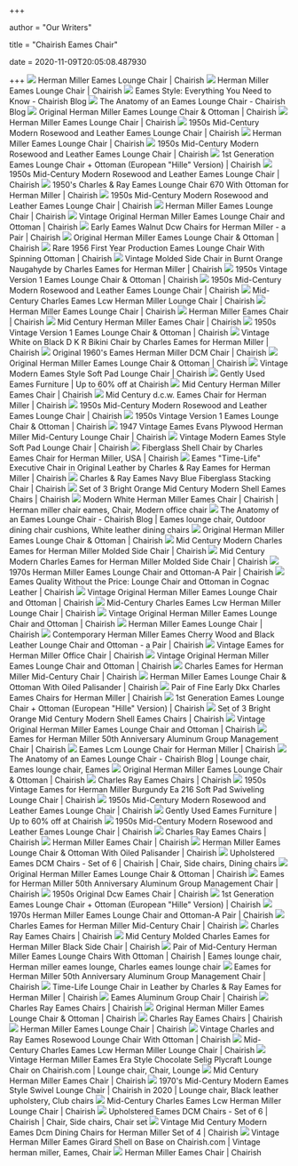 +++
        
author = "Our Writers"
        
title = "Chairish Eames Chair"
        
date = 2020-11-09T20:05:08.487930
        
+++
[ ![](https://chairish-prod.freetls.fastly.net/image/product/sized/c052fd1a-c7df-4a46-b32f-409888e6b724/herman-miller-eames-lounge-chair-6436?aspect=fit&width=640&height=640)](https://chairish-prod.freetls.fastly.net/image/product/sized/c052fd1a-c7df-4a46-b32f-409888e6b724/herman-miller-eames-lounge-chair-6436?aspect=fit&width=640&height=640) Herman Miller Eames Lounge Chair | Chairish
[ ![](https://chairish-prod.freetls.fastly.net/image/product/sized/399595e5-eafe-4139-b59a-85da29ca3521/herman-miller-eames-lounge-chair-3039?aspect=fit&width=640&height=640)](https://chairish-prod.freetls.fastly.net/image/product/sized/399595e5-eafe-4139-b59a-85da29ca3521/herman-miller-eames-lounge-chair-3039?aspect=fit&width=640&height=640) Herman Miller Eames Lounge Chair | Chairish
[ ![](https://d1h3pk8iipmcfn.cloudfront.net/blog/wp-content/uploads/2015/05/15094306/Eames_Molded_Fiberglass_Chair_Chairish_.jpg)](https://d1h3pk8iipmcfn.cloudfront.net/blog/wp-content/uploads/2015/05/15094306/Eames_Molded_Fiberglass_Chair_Chairish_.jpg) Eames Style: Everything You Need to Know - Chairish Blog
[ ![](https://d1h3pk8iipmcfn.cloudfront.net/blog/wp-content/uploads/2020/03/19153536/Eames_Lounger_Chairish-752x564.jpg)](https://d1h3pk8iipmcfn.cloudfront.net/blog/wp-content/uploads/2020/03/19153536/Eames_Lounger_Chairish-752x564.jpg) The Anatomy of an Eames Lounge Chair - Chairish Blog
[ ![](https://chairish-prod.freetls.fastly.net/image/product/sized/3a3410e4-0d21-4a1e-a7f0-c11a4a195510/original-herman-miller-eames-lounge-chair-and-ottoman-8510?aspect=fit&width=640&height=640)](https://chairish-prod.freetls.fastly.net/image/product/sized/3a3410e4-0d21-4a1e-a7f0-c11a4a195510/original-herman-miller-eames-lounge-chair-and-ottoman-8510?aspect=fit&width=640&height=640) Original Herman Miller Eames Lounge Chair & Ottoman | Chairish
[ ![](https://chairish-prod.freetls.fastly.net/image/product/sized/1e2564eb-db72-47d7-9c6d-97a404a740fd/herman-miller-eames-lounge-chair-9361?aspect=fit&width=640&height=640)](https://chairish-prod.freetls.fastly.net/image/product/sized/1e2564eb-db72-47d7-9c6d-97a404a740fd/herman-miller-eames-lounge-chair-9361?aspect=fit&width=640&height=640) Herman Miller Eames Lounge Chair | Chairish
[ ![](https://chairish-prod.freetls.fastly.net/image/product/sized/9fd474df-0a21-43aa-b72a-10c60920962f/1950s-mid-century-modern-rosewood-and-leather-eames-lounge-chair-1070?aspect=fit&width=640&height=640)](https://chairish-prod.freetls.fastly.net/image/product/sized/9fd474df-0a21-43aa-b72a-10c60920962f/1950s-mid-century-modern-rosewood-and-leather-eames-lounge-chair-1070?aspect=fit&width=640&height=640) 1950s Mid-Century Modern Rosewood and Leather Eames Lounge Chair | Chairish
[ ![](https://chairish-prod.freetls.fastly.net/image/product/sized/e56ad995-e523-40b1-b4af-33ece3c5ca04/herman-miller-eames-lounge-chair-7341?aspect=fit&width=640&height=640)](https://chairish-prod.freetls.fastly.net/image/product/sized/e56ad995-e523-40b1-b4af-33ece3c5ca04/herman-miller-eames-lounge-chair-7341?aspect=fit&width=640&height=640) Herman Miller Eames Lounge Chair | Chairish
[ ![](https://chairish-prod.freetls.fastly.net/image/product/sized/2620bcf8-7b22-4e55-b524-0d6925cf09ed/1950s-mid-century-modern-rosewood-and-leather-eames-lounge-chair-4460?aspect=fit&width=640&height=640)](https://chairish-prod.freetls.fastly.net/image/product/sized/2620bcf8-7b22-4e55-b524-0d6925cf09ed/1950s-mid-century-modern-rosewood-and-leather-eames-lounge-chair-4460?aspect=fit&width=640&height=640) 1950s Mid-Century Modern Rosewood and Leather Eames Lounge Chair | Chairish
[ ![](https://chairish-prod.freetls.fastly.net/image/product/sized/110ce4e9-c18f-4289-a20c-e94fa0761847/1st-generation-eames-lounge-chair-ottoman-european-hille-version-1116?aspect=fit&width=640&height=640)](https://chairish-prod.freetls.fastly.net/image/product/sized/110ce4e9-c18f-4289-a20c-e94fa0761847/1st-generation-eames-lounge-chair-ottoman-european-hille-version-1116?aspect=fit&width=640&height=640) 1st Generation Eames Lounge Chair + Ottoman (European "Hille" Version) |  Chairish
[ ![](https://chairish-prod.freetls.fastly.net/image/product/sized/43ba45b7-3213-40f1-b0c0-8dada0978542/1950s-mid-century-modern-rosewood-and-leather-eames-lounge-chair-2641?aspect=fit&width=640&height=640)](https://chairish-prod.freetls.fastly.net/image/product/sized/43ba45b7-3213-40f1-b0c0-8dada0978542/1950s-mid-century-modern-rosewood-and-leather-eames-lounge-chair-2641?aspect=fit&width=640&height=640) 1950s Mid-Century Modern Rosewood and Leather Eames Lounge Chair | Chairish
[ ![](https://chairish-prod.freetls.fastly.net/image/product/sized/726fb72f-902a-4979-be5f-2ec8a096b0c2/1950s-charles-and-ray-eames-lounge-chair-670-with-ottoman-for-herman-miller-5767?aspect=fit&width=640&height=640)](https://chairish-prod.freetls.fastly.net/image/product/sized/726fb72f-902a-4979-be5f-2ec8a096b0c2/1950s-charles-and-ray-eames-lounge-chair-670-with-ottoman-for-herman-miller-5767?aspect=fit&width=640&height=640) 1950's Charles & Ray Eames Lounge Chair 670 With Ottoman for Herman Miller  | Chairish
[ ![](https://chairish-prod.freetls.fastly.net/image/product/sized/c6eae510-1ae3-43c8-ae56-00317550d1c7/1950s-mid-century-modern-rosewood-and-leather-eames-lounge-chair-7608?aspect=fit&width=640&height=640)](https://chairish-prod.freetls.fastly.net/image/product/sized/c6eae510-1ae3-43c8-ae56-00317550d1c7/1950s-mid-century-modern-rosewood-and-leather-eames-lounge-chair-7608?aspect=fit&width=640&height=640) 1950s Mid-Century Modern Rosewood and Leather Eames Lounge Chair | Chairish
[ ![](https://chairish-prod.freetls.fastly.net/image/product/sized/157b9337-a480-4205-b279-f356d8e208a9/herman-miller-eames-lounge-chair-2253?aspect=fit&width=640&height=640)](https://chairish-prod.freetls.fastly.net/image/product/sized/157b9337-a480-4205-b279-f356d8e208a9/herman-miller-eames-lounge-chair-2253?aspect=fit&width=640&height=640) Herman Miller Eames Lounge Chair | Chairish
[ ![](https://chairish-prod.freetls.fastly.net/image/product/sized/29c6b614-d6af-4d06-9f00-4146bc29039d/vintage-original-herman-miller-eames-lounge-chair-and-ottoman-7566?aspect=fit&width=640&height=640)](https://chairish-prod.freetls.fastly.net/image/product/sized/29c6b614-d6af-4d06-9f00-4146bc29039d/vintage-original-herman-miller-eames-lounge-chair-and-ottoman-7566?aspect=fit&width=640&height=640) Vintage Original Herman Miller Eames Lounge Chair and Ottoman | Chairish
[ ![](https://chairish-prod.freetls.fastly.net/image/product/sized/4da3ff2c-a1b9-48ce-9bb6-a40cf9129577/early-eames-walnut-dcw-chairs-for-herman-miller-a-pair-4547?aspect=fit&width=640&height=640)](https://chairish-prod.freetls.fastly.net/image/product/sized/4da3ff2c-a1b9-48ce-9bb6-a40cf9129577/early-eames-walnut-dcw-chairs-for-herman-miller-a-pair-4547?aspect=fit&width=640&height=640) Early Eames Walnut Dcw Chairs for Herman Miller - a Pair | Chairish
[ ![](https://chairish-prod.freetls.fastly.net/image/product/sized/0b7ad4a8-3d85-4d76-9da9-73c25a1d35ff/original-herman-miller-eames-lounge-chair-and-ottoman-8974?aspect=fit&width=640&height=640)](https://chairish-prod.freetls.fastly.net/image/product/sized/0b7ad4a8-3d85-4d76-9da9-73c25a1d35ff/original-herman-miller-eames-lounge-chair-and-ottoman-8974?aspect=fit&width=640&height=640) Original Herman Miller Eames Lounge Chair & Ottoman | Chairish
[ ![](https://chairish-prod.freetls.fastly.net/image/product/sized/04beb9d3-dcb9-4d55-b611-9951cf179a2d/rare-1956-first-year-production-eames-lounge-chair-with-spinning-ottoman-3183?aspect=fit&width=640&height=640)](https://chairish-prod.freetls.fastly.net/image/product/sized/04beb9d3-dcb9-4d55-b611-9951cf179a2d/rare-1956-first-year-production-eames-lounge-chair-with-spinning-ottoman-3183?aspect=fit&width=640&height=640) Rare 1956 First Year Production Eames Lounge Chair With Spinning Ottoman |  Chairish
[ ![](https://chairish-prod.freetls.fastly.net/image/product/sized/194e88a3-4088-4da3-8716-549b385168e0/vintage-molded-side-chair-in-burnt-orange-naugahyde-by-charles-eames-for-herman-miller-7036?aspect=fit&width=640&height=640)](https://chairish-prod.freetls.fastly.net/image/product/sized/194e88a3-4088-4da3-8716-549b385168e0/vintage-molded-side-chair-in-burnt-orange-naugahyde-by-charles-eames-for-herman-miller-7036?aspect=fit&width=640&height=640) Vintage Molded Side Chair in Burnt Orange Naugahyde by Charles Eames for Herman  Miller | Chairish
[ ![](https://chairish-prod.freetls.fastly.net/image/product/sized/0978d92f-8df1-4c6a-894e-92e738372323/1950s-vintage-version-1-eames-lounge-chair-and-ottoman-5177?aspect=fit&width=640&height=640)](https://chairish-prod.freetls.fastly.net/image/product/sized/0978d92f-8df1-4c6a-894e-92e738372323/1950s-vintage-version-1-eames-lounge-chair-and-ottoman-5177?aspect=fit&width=640&height=640) 1950s Vintage Version 1 Eames Lounge Chair & Ottoman | Chairish
[ ![](https://chairish-prod.freetls.fastly.net/image/product/sized/6edd2916-5506-43f5-ba26-3e3dd69ec74b/1950s-mid-century-modern-rosewood-and-leather-eames-lounge-chair-9089?aspect=fit&width=640&height=640)](https://chairish-prod.freetls.fastly.net/image/product/sized/6edd2916-5506-43f5-ba26-3e3dd69ec74b/1950s-mid-century-modern-rosewood-and-leather-eames-lounge-chair-9089?aspect=fit&width=640&height=640) 1950s Mid-Century Modern Rosewood and Leather Eames Lounge Chair | Chairish
[ ![](https://chairish-prod.freetls.fastly.net/image/product/sized/511e53f1-dfa3-422d-9723-fc2389bc46d5/mid-century-charles-eames-lcw-herman-miller-lounge-chair-8746?aspect=fit&width=640&height=640)](https://chairish-prod.freetls.fastly.net/image/product/sized/511e53f1-dfa3-422d-9723-fc2389bc46d5/mid-century-charles-eames-lcw-herman-miller-lounge-chair-8746?aspect=fit&width=640&height=640) Mid-Century Charles Eames Lcw Herman Miller Lounge Chair | Chairish
[ ![](https://chairish-prod.freetls.fastly.net/image/product/sized/13c71bf4-dde5-4555-bdfd-9968816dacf4/herman-miller-eames-lounge-chair-5634?aspect=fit&width=640&height=640)](https://chairish-prod.freetls.fastly.net/image/product/sized/13c71bf4-dde5-4555-bdfd-9968816dacf4/herman-miller-eames-lounge-chair-5634?aspect=fit&width=640&height=640) Herman Miller Eames Lounge Chair | Chairish
[ ![](https://chairish-prod.freetls.fastly.net/image/product/sized/cd77ea0f-12df-4e57-9963-b9591ae4efe6/herman-miller-eames-chair-5302?aspect=fit&width=640&height=640)](https://chairish-prod.freetls.fastly.net/image/product/sized/cd77ea0f-12df-4e57-9963-b9591ae4efe6/herman-miller-eames-chair-5302?aspect=fit&width=640&height=640) Herman Miller Eames Chair | Chairish
[ ![](https://chairish-prod.freetls.fastly.net/image/product/sized/edcc68b1-6ab1-40a9-997b-f91bd949c56a/mid-century-herman-miller-eames-chair-1424?aspect=fit&width=640&height=640)](https://chairish-prod.freetls.fastly.net/image/product/sized/edcc68b1-6ab1-40a9-997b-f91bd949c56a/mid-century-herman-miller-eames-chair-1424?aspect=fit&width=640&height=640) Mid Century Herman Miller Eames Chair | Chairish
[ ![](https://chairish-prod.freetls.fastly.net/image/product/sized/8bbc36b6-8be5-4a78-abe2-4d479c8ae0d8/1950s-vintage-version-1-eames-lounge-chair-and-ottoman-7081?aspect=fit&width=640&height=640)](https://chairish-prod.freetls.fastly.net/image/product/sized/8bbc36b6-8be5-4a78-abe2-4d479c8ae0d8/1950s-vintage-version-1-eames-lounge-chair-and-ottoman-7081?aspect=fit&width=640&height=640) 1950s Vintage Version 1 Eames Lounge Chair & Ottoman | Chairish
[ ![](https://chairish-prod.freetls.fastly.net/image/product/sized/a378a22f-a316-4557-a08a-4a49c28d0349/vintage-white-on-black-d-k-r-bikini-chair-by-charles-eames-for-herman-miller-6001?aspect=fit&width=640&height=640)](https://chairish-prod.freetls.fastly.net/image/product/sized/a378a22f-a316-4557-a08a-4a49c28d0349/vintage-white-on-black-d-k-r-bikini-chair-by-charles-eames-for-herman-miller-6001?aspect=fit&width=640&height=640) Vintage White on Black D K R Bikini Chair by Charles Eames for Herman Miller  | Chairish
[ ![](https://chairish-prod.freetls.fastly.net/image/product/master/99c3d094-44f9-42d4-92da-14df3a66ebb4/original-1960s-eames-herman-miller-dcm-chair-5569)](https://chairish-prod.freetls.fastly.net/image/product/master/99c3d094-44f9-42d4-92da-14df3a66ebb4/original-1960s-eames-herman-miller-dcm-chair-5569) Original 1960's Eames Herman Miller DCM Chair | Chairish
[ ![](https://chairish-prod.freetls.fastly.net/image/product/sized/b242742c-77a8-47ed-9057-e03512658069/original-herman-miller-eames-lounge-chair-and-ottoman-5376?aspect=fit&width=640&height=640)](https://chairish-prod.freetls.fastly.net/image/product/sized/b242742c-77a8-47ed-9057-e03512658069/original-herman-miller-eames-lounge-chair-and-ottoman-5376?aspect=fit&width=640&height=640) Original Herman Miller Eames Lounge Chair & Ottoman | Chairish
[ ![](https://chairish-prod.freetls.fastly.net/image/product/sized/cff2b0de-5097-4434-b654-47204a3358c3/vintage-modern-eames-style-soft-pad-lounge-chair-4781?aspect=fit&width=640&height=640)](https://chairish-prod.freetls.fastly.net/image/product/sized/cff2b0de-5097-4434-b654-47204a3358c3/vintage-modern-eames-style-soft-pad-lounge-chair-4781?aspect=fit&width=640&height=640) Vintage Modern Eames Style Soft Pad Lounge Chair | Chairish
[ ![](https://chairish-prod.freetls.fastly.net/image/product/sized/b9f4e685-c645-48c6-8c40-d08a0eb5ee34/set-of-ten-eames-dkr-chairs-for-herman-miller-9252?aspect=max&width=270&height=270)](https://chairish-prod.freetls.fastly.net/image/product/sized/b9f4e685-c645-48c6-8c40-d08a0eb5ee34/set-of-ten-eames-dkr-chairs-for-herman-miller-9252?aspect=max&width=270&height=270) Gently Used Eames Furniture | Up to 60% off at Chairish
[ ![](https://chairish-prod.freetls.fastly.net/image/product/sized/993d76f4-a9d2-4320-8495-7af8e6e3fdff/mid-century-herman-miller-eames-chair-6318?aspect=fit&width=640&height=640)](https://chairish-prod.freetls.fastly.net/image/product/sized/993d76f4-a9d2-4320-8495-7af8e6e3fdff/mid-century-herman-miller-eames-chair-6318?aspect=fit&width=640&height=640) Mid Century Herman Miller Eames Chair | Chairish
[ ![](https://chairish-prod.freetls.fastly.net/image/product/sized/2a1d4ff4-1201-4638-b9bd-0999e17602f4/mid-century-dcw-eames-chair-for-herman-miller-8475?aspect=fit&width=640&height=640)](https://chairish-prod.freetls.fastly.net/image/product/sized/2a1d4ff4-1201-4638-b9bd-0999e17602f4/mid-century-dcw-eames-chair-for-herman-miller-8475?aspect=fit&width=640&height=640) Mid Century d.c.w. Eames Chair for Herman Miller | Chairish
[ ![](https://chairish-prod.freetls.fastly.net/image/product/sized/b63eefeb-3852-4dee-a728-9a5c0835b391/1950s-mid-century-modern-rosewood-and-leather-eames-lounge-chair-3602?aspect=fit&width=640&height=640)](https://chairish-prod.freetls.fastly.net/image/product/sized/b63eefeb-3852-4dee-a728-9a5c0835b391/1950s-mid-century-modern-rosewood-and-leather-eames-lounge-chair-3602?aspect=fit&width=640&height=640) 1950s Mid-Century Modern Rosewood and Leather Eames Lounge Chair | Chairish
[ ![](https://chairish-prod.freetls.fastly.net/image/product/sized/f2e91308-b8b4-47d5-8a00-98874febb680/1950s-vintage-version-1-eames-lounge-chair-and-ottoman-2883?aspect=fit&width=640&height=640)](https://chairish-prod.freetls.fastly.net/image/product/sized/f2e91308-b8b4-47d5-8a00-98874febb680/1950s-vintage-version-1-eames-lounge-chair-and-ottoman-2883?aspect=fit&width=640&height=640) 1950s Vintage Version 1 Eames Lounge Chair & Ottoman | Chairish
[ ![](https://chairish-prod.freetls.fastly.net/image/product/sized/2ab51a52-b19d-49cd-bd99-e9e179b705a8/1947-vintage-eames-evans-plywood-herman-miller-mid-century-lounge-chair-6691?aspect=fit&width=640&height=640)](https://chairish-prod.freetls.fastly.net/image/product/sized/2ab51a52-b19d-49cd-bd99-e9e179b705a8/1947-vintage-eames-evans-plywood-herman-miller-mid-century-lounge-chair-6691?aspect=fit&width=640&height=640) 1947 Vintage Eames Evans Plywood Herman Miller Mid-Century Lounge Chair |  Chairish
[ ![](https://chairish-prod.freetls.fastly.net/image/product/sized/8a995a0d-d7b1-49aa-b5de-41509e858595/vintage-modern-eames-style-soft-pad-lounge-chair-3954?aspect=fit&width=640&height=640)](https://chairish-prod.freetls.fastly.net/image/product/sized/8a995a0d-d7b1-49aa-b5de-41509e858595/vintage-modern-eames-style-soft-pad-lounge-chair-3954?aspect=fit&width=640&height=640) Vintage Modern Eames Style Soft Pad Lounge Chair | Chairish
[ ![](https://chairish-prod.freetls.fastly.net/image/product/sized/719e9549-1ed5-44bc-bb5d-a699ccabb2d0/fiberglass-shell-chair-by-charles-eames-chair-for-herman-miller-usa-7965?aspect=fit&width=640&height=640)](https://chairish-prod.freetls.fastly.net/image/product/sized/719e9549-1ed5-44bc-bb5d-a699ccabb2d0/fiberglass-shell-chair-by-charles-eames-chair-for-herman-miller-usa-7965?aspect=fit&width=640&height=640) Fiberglass Shell Chair by Charles Eames Chair for Herman Miller, USA |  Chairish
[ ![](https://chairish-prod.freetls.fastly.net/image/product/sized/ad7e41cc-9b11-4e94-a607-3e7e7583d3d6/eames-time-life-executive-chair-in-original-leather-by-charles-and-ray-eames-for-herman-miller-1152?aspect=fit&height=1600&width=1600)](https://chairish-prod.freetls.fastly.net/image/product/sized/ad7e41cc-9b11-4e94-a607-3e7e7583d3d6/eames-time-life-executive-chair-in-original-leather-by-charles-and-ray-eames-for-herman-miller-1152?aspect=fit&height=1600&width=1600) Eames "Time-Life" Executive Chair in Original Leather by Charles & Ray Eames  for Herman Miller | Chairish
[ ![](https://chairish-prod.freetls.fastly.net/image/product/master/acc88641-d45b-435d-9e21-cd29aee34132/charles-and-ray-eames-navy-blue-fiberglass-stacking-chair-4663)](https://chairish-prod.freetls.fastly.net/image/product/master/acc88641-d45b-435d-9e21-cd29aee34132/charles-and-ray-eames-navy-blue-fiberglass-stacking-chair-4663) Charles & Ray Eames Navy Blue Fiberglass Stacking Chair | Chairish
[ ![](https://chairish-prod.freetls.fastly.net/image/product/sized/c7d53477-3795-41d8-bb39-2e55aab595b1/set-of-3-bright-orange-mid-century-modern-shell-eames-chairs-9544?aspect=fit&width=640&height=640)](https://chairish-prod.freetls.fastly.net/image/product/sized/c7d53477-3795-41d8-bb39-2e55aab595b1/set-of-3-bright-orange-mid-century-modern-shell-eames-chairs-9544?aspect=fit&width=640&height=640) Set of 3 Bright Orange Mid Century Modern Shell Eames Chairs | Chairish
[ ![](https://i.pinimg.com/originals/ae/f3/b6/aef3b647966934a9903a55bf05b41df5.jpg)](https://i.pinimg.com/originals/ae/f3/b6/aef3b647966934a9903a55bf05b41df5.jpg) Modern White Herman Miller Eames Chair | Chairish | Herman miller chair  eames, Chair, Modern office chair
[ ![](https://i.pinimg.com/originals/64/7d/f6/647df60dde15222ec5ea8dedce14620b.jpg)](https://i.pinimg.com/originals/64/7d/f6/647df60dde15222ec5ea8dedce14620b.jpg) The Anatomy of an Eames Lounge Chair - Chairish Blog | Eames lounge chair,  Outdoor dining chair cushions, White leather dining chairs
[ ![](https://chairish-prod.freetls.fastly.net/image/product/sized/be46a9f8-5cbf-42fe-b318-db9fdd59248b/original-herman-miller-eames-lounge-chair-and-ottoman-0842?aspect=fit&width=640&height=640)](https://chairish-prod.freetls.fastly.net/image/product/sized/be46a9f8-5cbf-42fe-b318-db9fdd59248b/original-herman-miller-eames-lounge-chair-and-ottoman-0842?aspect=fit&width=640&height=640) Original Herman Miller Eames Lounge Chair & Ottoman | Chairish
[ ![](https://chairish-prod.freetls.fastly.net/image/product/sized/0182d376-d80f-4fd7-8fea-c16c2cdf8eaf/mid-century-modern-charles-eames-for-herman-miller-molded-side-chair-5383?aspect=fit&width=640&height=640)](https://chairish-prod.freetls.fastly.net/image/product/sized/0182d376-d80f-4fd7-8fea-c16c2cdf8eaf/mid-century-modern-charles-eames-for-herman-miller-molded-side-chair-5383?aspect=fit&width=640&height=640) Mid Century Modern Charles Eames for Herman Miller Molded Side Chair |  Chairish
[ ![](https://chairish-prod.freetls.fastly.net/image/product/sized/1f8d5579-079e-4f8c-a5a8-2827ecbfb73e/mid-century-modern-charles-eames-for-herman-miller-molded-side-chair-0979?aspect=fit&width=640&height=640)](https://chairish-prod.freetls.fastly.net/image/product/sized/1f8d5579-079e-4f8c-a5a8-2827ecbfb73e/mid-century-modern-charles-eames-for-herman-miller-molded-side-chair-0979?aspect=fit&width=640&height=640) Mid Century Modern Charles Eames for Herman Miller Molded Side Chair |  Chairish
[ ![](https://chairish-prod.freetls.fastly.net/image/product/sized/e137b726-e708-46d7-80e8-1216ac7f3a7f/1970s-herman-miller-eames-lounge-chair-and-ottoman-a-pair-7109?aspect=fit&width=640&height=640)](https://chairish-prod.freetls.fastly.net/image/product/sized/e137b726-e708-46d7-80e8-1216ac7f3a7f/1970s-herman-miller-eames-lounge-chair-and-ottoman-a-pair-7109?aspect=fit&width=640&height=640) 1970s Herman Miller Eames Lounge Chair and Ottoman-A Pair | Chairish
[ ![](https://chairish-prod.freetls.fastly.net/image/product/sized/32233bd5-d7ef-423d-8c7b-f54ad0c7cb82/eames-quality-without-the-price-lounge-chair-and-ottoman-in-cognac-leather-6317?aspect=fit&width=640&height=640)](https://chairish-prod.freetls.fastly.net/image/product/sized/32233bd5-d7ef-423d-8c7b-f54ad0c7cb82/eames-quality-without-the-price-lounge-chair-and-ottoman-in-cognac-leather-6317?aspect=fit&width=640&height=640) Eames Quality Without the Price: Lounge Chair and Ottoman in Cognac Leather  | Chairish
[ ![](https://chairish-prod.freetls.fastly.net/image/product/sized/2ddf367d-3a33-4ba5-84c7-d3d629fdc2e0/vintage-original-herman-miller-eames-lounge-chair-and-ottoman-9338?aspect=fit&width=640&height=640)](https://chairish-prod.freetls.fastly.net/image/product/sized/2ddf367d-3a33-4ba5-84c7-d3d629fdc2e0/vintage-original-herman-miller-eames-lounge-chair-and-ottoman-9338?aspect=fit&width=640&height=640) Vintage Original Herman Miller Eames Lounge Chair and Ottoman | Chairish
[ ![](https://chairish-prod.freetls.fastly.net/image/product/sized/284be1d6-5b1c-4ffd-8a5c-5a0d58c0e700/mid-century-charles-eames-lcw-herman-miller-lounge-chair-1221?aspect=fit&width=640&height=640)](https://chairish-prod.freetls.fastly.net/image/product/sized/284be1d6-5b1c-4ffd-8a5c-5a0d58c0e700/mid-century-charles-eames-lcw-herman-miller-lounge-chair-1221?aspect=fit&width=640&height=640) Mid-Century Charles Eames Lcw Herman Miller Lounge Chair | Chairish
[ ![](https://chairish-prod.freetls.fastly.net/image/product/sized/1ccc61e1-138b-4b4d-a861-2858f3631103/vintage-original-herman-miller-eames-lounge-chair-and-ottoman-1097?aspect=fit&width=640&height=640)](https://chairish-prod.freetls.fastly.net/image/product/sized/1ccc61e1-138b-4b4d-a861-2858f3631103/vintage-original-herman-miller-eames-lounge-chair-and-ottoman-1097?aspect=fit&width=640&height=640) Vintage Original Herman Miller Eames Lounge Chair and Ottoman | Chairish
[ ![](https://chairish-prod.freetls.fastly.net/image/product/sized/620152ed-6ec8-44a7-8fa7-6b089b7a7e8b/herman-miller-eames-lounge-chair-0508?aspect=fit&height=1600&width=1600)](https://chairish-prod.freetls.fastly.net/image/product/sized/620152ed-6ec8-44a7-8fa7-6b089b7a7e8b/herman-miller-eames-lounge-chair-0508?aspect=fit&height=1600&width=1600) Herman Miller Eames Lounge Chair | Chairish
[ ![](https://chairish-prod.freetls.fastly.net/image/product/sized/62e07c86-d2a3-448f-a61f-b57a05ad0d7f/contemporary-herman-miller-eames-cherry-wood-and-black-leather-lounge-chair-and-ottoman-a-pair-2103?aspect=fit&width=640&height=640)](https://chairish-prod.freetls.fastly.net/image/product/sized/62e07c86-d2a3-448f-a61f-b57a05ad0d7f/contemporary-herman-miller-eames-cherry-wood-and-black-leather-lounge-chair-and-ottoman-a-pair-2103?aspect=fit&width=640&height=640) Contemporary Herman Miller Eames Cherry Wood and Black Leather Lounge Chair  and Ottoman - a Pair | Chairish
[ ![](https://chairish-prod.freetls.fastly.net/image/product/sized/69f1434a-3fd1-4a36-bcdd-ee163c12bde4/vintage-eames-for-herman-miller-office-chair-0332?aspect=fit&width=640&height=640)](https://chairish-prod.freetls.fastly.net/image/product/sized/69f1434a-3fd1-4a36-bcdd-ee163c12bde4/vintage-eames-for-herman-miller-office-chair-0332?aspect=fit&width=640&height=640) Vintage Eames for Herman Miller Office Chair | Chairish
[ ![](https://chairish-prod.freetls.fastly.net/image/product/sized/84c825e0-f865-4734-81d4-dfeb0084bb4b/vintage-original-herman-miller-eames-lounge-chair-and-ottoman-5885?aspect=fit&width=640&height=640)](https://chairish-prod.freetls.fastly.net/image/product/sized/84c825e0-f865-4734-81d4-dfeb0084bb4b/vintage-original-herman-miller-eames-lounge-chair-and-ottoman-5885?aspect=fit&width=640&height=640) Vintage Original Herman Miller Eames Lounge Chair and Ottoman | Chairish
[ ![](https://chairish-prod.freetls.fastly.net/image/product/sized/047d82b8-25a2-4566-b6d5-c5d968494244/charles-eames-for-herman-miller-mid-century-chair-1911?aspect=fit&width=640&height=640)](https://chairish-prod.freetls.fastly.net/image/product/sized/047d82b8-25a2-4566-b6d5-c5d968494244/charles-eames-for-herman-miller-mid-century-chair-1911?aspect=fit&width=640&height=640) Charles Eames for Herman Miller Mid-Century Chair | Chairish
[ ![](https://chairish-prod.freetls.fastly.net/image/product/sized/69b4b12d-108e-4dda-bcb4-c51642f33967/herman-miller-eames-lounge-chair-and-ottoman-with-oiled-palisander-5498?aspect=fit&width=640&height=640)](https://chairish-prod.freetls.fastly.net/image/product/sized/69b4b12d-108e-4dda-bcb4-c51642f33967/herman-miller-eames-lounge-chair-and-ottoman-with-oiled-palisander-5498?aspect=fit&width=640&height=640) Herman Miller Eames Lounge Chair & Ottoman With Oiled Palisander | Chairish
[ ![](https://chairish-prod.freetls.fastly.net/image/product/sized/d4cb7181-a215-4044-9619-3bdfb19620a5/pair-of-fine-early-dkx-charles-eames-chairs-for-herman-miller-4974?aspect=fit&width=640&height=640)](https://chairish-prod.freetls.fastly.net/image/product/sized/d4cb7181-a215-4044-9619-3bdfb19620a5/pair-of-fine-early-dkx-charles-eames-chairs-for-herman-miller-4974?aspect=fit&width=640&height=640) Pair of Fine Early Dkx Charles Eames Chairs for Herman Miller | Chairish
[ ![](https://chairish-prod.freetls.fastly.net/image/product/sized/b57fc17e-ff12-4d32-a4b5-73d2d21df213/1st-generation-eames-lounge-chair-ottoman-european-hille-version-2364?aspect=fit&width=640&height=640)](https://chairish-prod.freetls.fastly.net/image/product/sized/b57fc17e-ff12-4d32-a4b5-73d2d21df213/1st-generation-eames-lounge-chair-ottoman-european-hille-version-2364?aspect=fit&width=640&height=640) 1st Generation Eames Lounge Chair + Ottoman (European "Hille" Version) |  Chairish
[ ![](https://chairish-prod.freetls.fastly.net/image/product/sized/405a48c0-9c48-4a35-9e28-16bab48a7982/set-of-3-bright-orange-mid-century-modern-shell-eames-chairs-6376?aspect=fit&width=640&height=640)](https://chairish-prod.freetls.fastly.net/image/product/sized/405a48c0-9c48-4a35-9e28-16bab48a7982/set-of-3-bright-orange-mid-century-modern-shell-eames-chairs-6376?aspect=fit&width=640&height=640) Set of 3 Bright Orange Mid Century Modern Shell Eames Chairs | Chairish
[ ![](https://chairish-prod.freetls.fastly.net/image/product/sized/3b9cafc4-5736-4f4b-8076-7a0205ea7e5d/vintage-original-herman-miller-eames-lounge-chair-and-ottoman-3999?aspect=fit&width=640&height=640)](https://chairish-prod.freetls.fastly.net/image/product/sized/3b9cafc4-5736-4f4b-8076-7a0205ea7e5d/vintage-original-herman-miller-eames-lounge-chair-and-ottoman-3999?aspect=fit&width=640&height=640) Vintage Original Herman Miller Eames Lounge Chair and Ottoman | Chairish
[ ![](https://chairish-prod.freetls.fastly.net/image/product/sized/3bfedad0-29d7-472b-8e18-ae1b106e2463/eames-for-herman-miller-50th-anniversary-aluminum-group-management-chair-1374?aspect=fit&width=640&height=640)](https://chairish-prod.freetls.fastly.net/image/product/sized/3bfedad0-29d7-472b-8e18-ae1b106e2463/eames-for-herman-miller-50th-anniversary-aluminum-group-management-chair-1374?aspect=fit&width=640&height=640) Eames for Herman Miller 50th Anniversary Aluminum Group Management Chair |  Chairish
[ ![](https://chairish-prod.freetls.fastly.net/image/product/sized/876a24d6-9805-4046-8d5e-3003520c175e/eames-lcm-lounge-chair-for-herman-miller-6051?aspect=fit&width=640&height=640)](https://chairish-prod.freetls.fastly.net/image/product/sized/876a24d6-9805-4046-8d5e-3003520c175e/eames-lcm-lounge-chair-for-herman-miller-6051?aspect=fit&width=640&height=640) Eames Lcm Lounge Chair for Herman Miller | Chairish
[ ![](https://i.pinimg.com/originals/3e/a6/b4/3ea6b4c7a19569c684a6cf7e95efe37a.jpg)](https://i.pinimg.com/originals/3e/a6/b4/3ea6b4c7a19569c684a6cf7e95efe37a.jpg) The Anatomy of an Eames Lounge Chair - Chairish Blog | Lounge chair, Eames  lounge chair, Eames
[ ![](https://chairish-prod.freetls.fastly.net/image/product/sized/29fc744f-889c-4041-965a-d0844cdd72b2/original-herman-miller-eames-lounge-chair-and-ottoman-8154?aspect=fit&width=640&height=640)](https://chairish-prod.freetls.fastly.net/image/product/sized/29fc744f-889c-4041-965a-d0844cdd72b2/original-herman-miller-eames-lounge-chair-and-ottoman-8154?aspect=fit&width=640&height=640) Original Herman Miller Eames Lounge Chair & Ottoman | Chairish
[ ![](https://chairish-prod.freetls.fastly.net/image/product/sized/fe29a6f7-15d6-450b-ba44-8a9da0d9ebe0/charles-ray-eames-chairs-0230?aspect=fit&width=640&height=640)](https://chairish-prod.freetls.fastly.net/image/product/sized/fe29a6f7-15d6-450b-ba44-8a9da0d9ebe0/charles-ray-eames-chairs-0230?aspect=fit&width=640&height=640) Charles Ray Eames Chairs | Chairish
[ ![](https://chairish-prod.freetls.fastly.net/image/product/sized/1494effd-a793-45d4-a174-1c64f0d59f02/1950s-vintage-eames-for-herman-miller-burgundy-ea-216-soft-pad-swiveling-lounge-chair-4526?aspect=fit&width=640&height=640)](https://chairish-prod.freetls.fastly.net/image/product/sized/1494effd-a793-45d4-a174-1c64f0d59f02/1950s-vintage-eames-for-herman-miller-burgundy-ea-216-soft-pad-swiveling-lounge-chair-4526?aspect=fit&width=640&height=640) 1950s Vintage Eames for Herman Miller Burgundy Ea 216 Soft Pad Swiveling Lounge  Chair | Chairish
[ ![](https://chairish-prod.freetls.fastly.net/image/product/sized/eacd44ce-2011-4375-af8f-ccac8e4afe5c/1950s-mid-century-modern-rosewood-and-leather-eames-lounge-chair-6537?aspect=fit&width=640&height=640)](https://chairish-prod.freetls.fastly.net/image/product/sized/eacd44ce-2011-4375-af8f-ccac8e4afe5c/1950s-mid-century-modern-rosewood-and-leather-eames-lounge-chair-6537?aspect=fit&width=640&height=640) 1950s Mid-Century Modern Rosewood and Leather Eames Lounge Chair | Chairish
[ ![](https://chairish-prod.freetls.fastly.net/image/product/sized/7961cbdf-4bcb-485b-9449-5ac7ef5c2ffa/vintage-saarinen-knoll-exectutive-chairs-a-pair-8025?aspect=max&width=270&height=270)](https://chairish-prod.freetls.fastly.net/image/product/sized/7961cbdf-4bcb-485b-9449-5ac7ef5c2ffa/vintage-saarinen-knoll-exectutive-chairs-a-pair-8025?aspect=max&width=270&height=270) Gently Used Eames Furniture | Up to 60% off at Chairish
[ ![](https://chairish-prod.freetls.fastly.net/image/product/sized/daf77902-6357-4c36-9e03-1d46ab44cf74/1950s-mid-century-modern-rosewood-and-leather-eames-lounge-chair-8995?aspect=fit&width=640&height=640)](https://chairish-prod.freetls.fastly.net/image/product/sized/daf77902-6357-4c36-9e03-1d46ab44cf74/1950s-mid-century-modern-rosewood-and-leather-eames-lounge-chair-8995?aspect=fit&width=640&height=640) 1950s Mid-Century Modern Rosewood and Leather Eames Lounge Chair | Chairish
[ ![](https://chairish-prod.freetls.fastly.net/image/product/sized/dc20102d-fd52-4e88-b741-04701b5275db/charles-ray-eames-chairs-2317?aspect=fit&width=640&height=640)](https://chairish-prod.freetls.fastly.net/image/product/sized/dc20102d-fd52-4e88-b741-04701b5275db/charles-ray-eames-chairs-2317?aspect=fit&width=640&height=640) Charles Ray Eames Chairs | Chairish
[ ![](https://chairish-prod.freetls.fastly.net/image/product/sized/a6146db8-bf88-4611-81ae-b98bbd4d1ee6/herman-miller-eames-chair-8115?aspect=fit&width=640&height=640)](https://chairish-prod.freetls.fastly.net/image/product/sized/a6146db8-bf88-4611-81ae-b98bbd4d1ee6/herman-miller-eames-chair-8115?aspect=fit&width=640&height=640) Herman Miller Eames Chair | Chairish
[ ![](https://chairish-prod.freetls.fastly.net/image/product/sized/c1816299-3b1c-4b1e-9643-056dd7bb4e41/herman-miller-eames-lounge-chair-and-ottoman-with-oiled-palisander-4002?aspect=fit&width=640&height=640)](https://chairish-prod.freetls.fastly.net/image/product/sized/c1816299-3b1c-4b1e-9643-056dd7bb4e41/herman-miller-eames-lounge-chair-and-ottoman-with-oiled-palisander-4002?aspect=fit&width=640&height=640) Herman Miller Eames Lounge Chair & Ottoman With Oiled Palisander | Chairish
[ ![](https://i.pinimg.com/originals/72/1c/6c/721c6cb541044958c42f0d64b28d73f9.jpg)](https://i.pinimg.com/originals/72/1c/6c/721c6cb541044958c42f0d64b28d73f9.jpg) Upholstered Eames DCM Chairs - Set of 6 | Chairish | Chair, Side chairs,  Dining chairs
[ ![](https://chairish-prod.freetls.fastly.net/image/product/sized/818941ba-539a-43fb-aee7-a071a819ddac/original-herman-miller-eames-lounge-chair-and-ottoman-8412?aspect=fit&width=640&height=640)](https://chairish-prod.freetls.fastly.net/image/product/sized/818941ba-539a-43fb-aee7-a071a819ddac/original-herman-miller-eames-lounge-chair-and-ottoman-8412?aspect=fit&width=640&height=640) Original Herman Miller Eames Lounge Chair & Ottoman | Chairish
[ ![](https://chairish-prod.freetls.fastly.net/image/product/sized/3a17076e-772c-4d53-960f-14f1a7f8327e/eames-for-herman-miller-50th-anniversary-aluminum-group-management-chair-0409?aspect=fit&width=640&height=640)](https://chairish-prod.freetls.fastly.net/image/product/sized/3a17076e-772c-4d53-960f-14f1a7f8327e/eames-for-herman-miller-50th-anniversary-aluminum-group-management-chair-0409?aspect=fit&width=640&height=640) Eames for Herman Miller 50th Anniversary Aluminum Group Management Chair |  Chairish
[ ![](https://chairish-prod.freetls.fastly.net/image/product/sized/c2036821-0034-4b19-b572-df163c45eb7d/1950s-original-dcw-eames-chair-4606?aspect=fit&width=640&height=640)](https://chairish-prod.freetls.fastly.net/image/product/sized/c2036821-0034-4b19-b572-df163c45eb7d/1950s-original-dcw-eames-chair-4606?aspect=fit&width=640&height=640) 1950s Original Dcw Eames Chair | Chairish
[ ![](https://chairish-prod.freetls.fastly.net/image/product/sized/1ba5687c-b02b-4757-81d7-8bca9e21ae6a/1st-generation-eames-lounge-chair-ottoman-european-hille-version-3189?aspect=fit&width=640&height=640)](https://chairish-prod.freetls.fastly.net/image/product/sized/1ba5687c-b02b-4757-81d7-8bca9e21ae6a/1st-generation-eames-lounge-chair-ottoman-european-hille-version-3189?aspect=fit&width=640&height=640) 1st Generation Eames Lounge Chair + Ottoman (European "Hille" Version) |  Chairish
[ ![](https://chairish-prod.freetls.fastly.net/image/product/sized/bf1f3819-924f-41a0-b032-d404f787247a/1970s-herman-miller-eames-lounge-chair-and-ottoman-a-pair-1536?aspect=fit&width=640&height=640)](https://chairish-prod.freetls.fastly.net/image/product/sized/bf1f3819-924f-41a0-b032-d404f787247a/1970s-herman-miller-eames-lounge-chair-and-ottoman-a-pair-1536?aspect=fit&width=640&height=640) 1970s Herman Miller Eames Lounge Chair and Ottoman-A Pair | Chairish
[ ![](https://chairish-prod.freetls.fastly.net/image/product/sized/cb5dec80-3d94-4a2c-a3b2-cb3cecc622c8/charles-eames-for-herman-miller-mid-century-chair-2646?aspect=fit&width=640&height=640)](https://chairish-prod.freetls.fastly.net/image/product/sized/cb5dec80-3d94-4a2c-a3b2-cb3cecc622c8/charles-eames-for-herman-miller-mid-century-chair-2646?aspect=fit&width=640&height=640) Charles Eames for Herman Miller Mid-Century Chair | Chairish
[ ![](https://chairish-prod.freetls.fastly.net/image/product/sized/624a8a58-0e2a-4be1-b3e9-6b9ab90078b7/charles-ray-eames-chairs-8388?aspect=fit&width=640&height=640)](https://chairish-prod.freetls.fastly.net/image/product/sized/624a8a58-0e2a-4be1-b3e9-6b9ab90078b7/charles-ray-eames-chairs-8388?aspect=fit&width=640&height=640) Charles Ray Eames Chairs | Chairish
[ ![](https://chairish-prod.freetls.fastly.net/image/product/sized/197466e0-d9f8-4f68-8ad5-5c2f0233cc7e/mid-century-molded-charles-eames-for-herman-miller-black-side-chair-4930?aspect=fit&width=640&height=640)](https://chairish-prod.freetls.fastly.net/image/product/sized/197466e0-d9f8-4f68-8ad5-5c2f0233cc7e/mid-century-molded-charles-eames-for-herman-miller-black-side-chair-4930?aspect=fit&width=640&height=640) Mid Century Molded Charles Eames for Herman Miller Black Side Chair |  Chairish
[ ![](https://i.pinimg.com/originals/09/77/ed/0977ed14fed995b2fab5db682afebece.jpg)](https://i.pinimg.com/originals/09/77/ed/0977ed14fed995b2fab5db682afebece.jpg) Pair of Mid-Century Herman Miller Eames Lounge Chairs With Ottoman |  Chairish | Eames lounge chair, Herman miller eames lounge, Charles eames  lounge chair
[ ![](https://chairish-prod.freetls.fastly.net/image/product/sized/62f17851-5121-48b1-bd7e-7d9413a10153/eames-for-herman-miller-50th-anniversary-aluminum-group-management-chair-5400?aspect=fit&width=640&height=640)](https://chairish-prod.freetls.fastly.net/image/product/sized/62f17851-5121-48b1-bd7e-7d9413a10153/eames-for-herman-miller-50th-anniversary-aluminum-group-management-chair-5400?aspect=fit&width=640&height=640) Eames for Herman Miller 50th Anniversary Aluminum Group Management Chair |  Chairish
[ ![](https://chairish-prod.freetls.fastly.net/image/product/sized/0fae9a0e-0ee9-4b37-ac47-2ea65bb2bf47/time-life-lounge-chair-in-leather-by-charles-and-ray-eames-for-herman-miller-6655?aspect=fit&width=640&height=640)](https://chairish-prod.freetls.fastly.net/image/product/sized/0fae9a0e-0ee9-4b37-ac47-2ea65bb2bf47/time-life-lounge-chair-in-leather-by-charles-and-ray-eames-for-herman-miller-6655?aspect=fit&width=640&height=640) Time-Life Lounge Chair in Leather by Charles & Ray Eames for Herman Miller  | Chairish
[ ![](https://chairish-prod.freetls.fastly.net/image/product/sized/eb698baa-7e40-4a99-8a78-5ffe7ec26663/eames-aluminum-group-chair-6448?aspect=fit&width=640&height=640)](https://chairish-prod.freetls.fastly.net/image/product/sized/eb698baa-7e40-4a99-8a78-5ffe7ec26663/eames-aluminum-group-chair-6448?aspect=fit&width=640&height=640) Eames Aluminum Group Chair | Chairish
[ ![](https://chairish-prod.freetls.fastly.net/image/product/sized/1136139b-e203-4e84-8ed2-d20ef4be3692/charles-ray-eames-chairs-0320?aspect=fit&width=640&height=640)](https://chairish-prod.freetls.fastly.net/image/product/sized/1136139b-e203-4e84-8ed2-d20ef4be3692/charles-ray-eames-chairs-0320?aspect=fit&width=640&height=640) Charles Ray Eames Chairs | Chairish
[ ![](https://chairish-prod.freetls.fastly.net/image/product/sized/54d8cbc7-5807-4b8c-82c4-70007d9d0673/original-herman-miller-eames-lounge-chair-and-ottoman-3859?aspect=fit&width=640&height=640)](https://chairish-prod.freetls.fastly.net/image/product/sized/54d8cbc7-5807-4b8c-82c4-70007d9d0673/original-herman-miller-eames-lounge-chair-and-ottoman-3859?aspect=fit&width=640&height=640) Original Herman Miller Eames Lounge Chair & Ottoman | Chairish
[ ![](https://chairish-prod.freetls.fastly.net/image/product/sized/2b83fbc8-fab7-48f8-9ea4-3dda5c31ff76/charles-ray-eames-chairs-6604?aspect=fit&width=640&height=640)](https://chairish-prod.freetls.fastly.net/image/product/sized/2b83fbc8-fab7-48f8-9ea4-3dda5c31ff76/charles-ray-eames-chairs-6604?aspect=fit&width=640&height=640) Charles Ray Eames Chairs | Chairish
[ ![](https://chairish-prod.freetls.fastly.net/image/product/sized/67fa02f9-277e-46b4-94ba-8f49165c8fb6/herman-miller-eames-lounge-chair-1913?aspect=fit&width=640&height=640)](https://chairish-prod.freetls.fastly.net/image/product/sized/67fa02f9-277e-46b4-94ba-8f49165c8fb6/herman-miller-eames-lounge-chair-1913?aspect=fit&width=640&height=640) Herman Miller Eames Lounge Chair | Chairish
[ ![](https://chairish-prod.freetls.fastly.net/image/product/sized/7b930980-9f6d-4a12-80be-6880484a0c2c/vintage-charles-and-ray-eames-rosewood-lounge-chair-with-ottoman-0529?aspect=fit&width=640&height=640)](https://chairish-prod.freetls.fastly.net/image/product/sized/7b930980-9f6d-4a12-80be-6880484a0c2c/vintage-charles-and-ray-eames-rosewood-lounge-chair-with-ottoman-0529?aspect=fit&width=640&height=640) Vintage Charles and Ray Eames Rosewood Lounge Chair With Ottoman | Chairish
[ ![](https://chairish-prod.freetls.fastly.net/image/product/sized/751c595f-3339-462d-9621-a60e22ef0c88/mid-century-charles-eames-lcw-herman-miller-lounge-chair-4655?aspect=fit&width=640&height=640)](https://chairish-prod.freetls.fastly.net/image/product/sized/751c595f-3339-462d-9621-a60e22ef0c88/mid-century-charles-eames-lcw-herman-miller-lounge-chair-4655?aspect=fit&width=640&height=640) Mid-Century Charles Eames Lcw Herman Miller Lounge Chair | Chairish
[ ![](https://i.pinimg.com/originals/99/32/8a/99328a0b9f4681b15f3633a0bea1c295.png)](https://i.pinimg.com/originals/99/32/8a/99328a0b9f4681b15f3633a0bea1c295.png) Vintage Herman Miller Eames Era Style Chocolate Selig Plycraft Lounge Chair  on Chairish.com | Lounge chair, Chair, Lounge
[ ![](https://chairish-prod.freetls.fastly.net/image/product/sized/73889b1b-44ad-4737-9eff-385f39eedacd/mid-century-herman-miller-eames-chair-9694?aspect=fit&width=640&height=640)](https://chairish-prod.freetls.fastly.net/image/product/sized/73889b1b-44ad-4737-9eff-385f39eedacd/mid-century-herman-miller-eames-chair-9694?aspect=fit&width=640&height=640) Mid Century Herman Miller Eames Chair | Chairish
[ ![](https://i.pinimg.com/originals/4e/86/d4/4e86d429a133d0771dcd75cfe740bbd7.jpg)](https://i.pinimg.com/originals/4e/86/d4/4e86d429a133d0771dcd75cfe740bbd7.jpg) 1970's Mid-Century Modern Eames Style Swivel Lounge Chair | Chairish in  2020 | Lounge chair, Black leather upholstery, Club chairs
[ ![](https://chairish-prod.freetls.fastly.net/image/product/sized/4eea76e1-015e-40a5-a236-b9fdc8a25fd1/mid-century-charles-eames-lcw-herman-miller-lounge-chair-8914?aspect=fit&width=640&height=640)](https://chairish-prod.freetls.fastly.net/image/product/sized/4eea76e1-015e-40a5-a236-b9fdc8a25fd1/mid-century-charles-eames-lcw-herman-miller-lounge-chair-8914?aspect=fit&width=640&height=640) Mid-Century Charles Eames Lcw Herman Miller Lounge Chair | Chairish
[ ![](https://i.pinimg.com/originals/49/05/47/49054785d5ed19d1e5d0a0a5c0592305.jpg)](https://i.pinimg.com/originals/49/05/47/49054785d5ed19d1e5d0a0a5c0592305.jpg) Upholstered Eames DCM Chairs - Set of 6 | Chairish | Chair, Side chairs,  Chair set
[ ![](https://chairish-prod.freetls.fastly.net/image/product/sized/a6c97d08-2e4c-4b64-bcf0-a59d0228b1b4/vintage-mid-century-modern-eames-dcm-dining-chairs-for-herman-miller-set-of-4-2613?aspect=fit&width=640&height=640)](https://chairish-prod.freetls.fastly.net/image/product/sized/a6c97d08-2e4c-4b64-bcf0-a59d0228b1b4/vintage-mid-century-modern-eames-dcm-dining-chairs-for-herman-miller-set-of-4-2613?aspect=fit&width=640&height=640) Vintage Mid Century Modern Eames Dcm Dining Chairs for Herman Miller Set of  4 | Chairish
[ ![](https://i.pinimg.com/originals/cf/55/3d/cf553d75df2b8a1d3ee27811fb328150.jpg)](https://i.pinimg.com/originals/cf/55/3d/cf553d75df2b8a1d3ee27811fb328150.jpg) Vintage Herman Miller Eames Girard Shell on Base on Chairish.com | Vintage herman  miller, Eames, Chair
[ ![](https://chairish-prod.freetls.fastly.net/image/product/sized/b24922c1-d36d-4fec-b5c5-c783f42e13cf/herman-miller-eames-chair-0874?aspect=fit&width=640&height=640)](https://chairish-prod.freetls.fastly.net/image/product/sized/b24922c1-d36d-4fec-b5c5-c783f42e13cf/herman-miller-eames-chair-0874?aspect=fit&width=640&height=640) Herman Miller Eames Chair | Chairish
